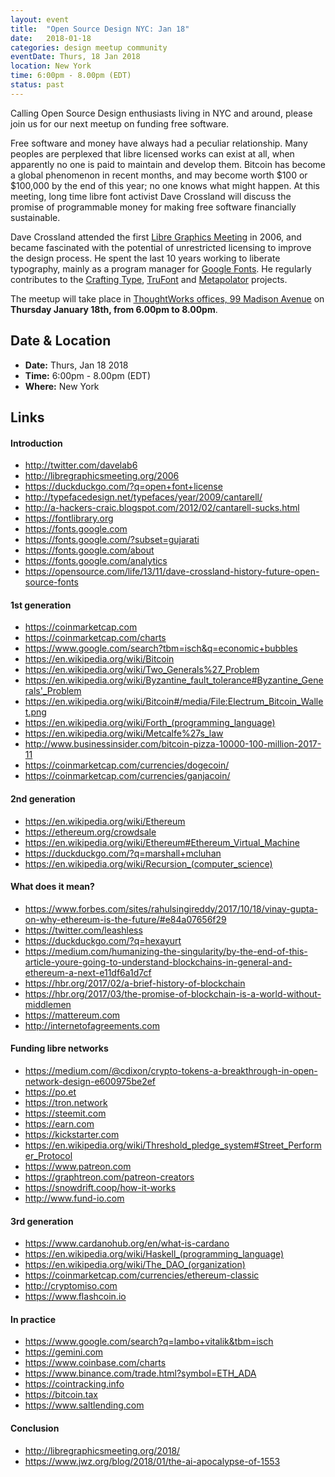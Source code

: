 ```yaml
---
layout: event
title:  "Open Source Design NYC: Jan 18"
date:   2018-01-18
categories: design meetup community
eventDate: Thurs, 18 Jan 2018
location: New York
time: 6:00pm - 8.00pm (EDT)
status: past
---
```


Calling Open Source Design enthusiasts living in NYC and around, please join us for our next meetup on funding free software.

Free software and money have always had a peculiar relationship.
Many peoples are perplexed that libre licensed works can exist at all, when apparently no one is paid to maintain and develop them.
Bitcoin has become a global phenomenon in recent months, and may become worth $100 or $100,000 by the end of this year;
no one knows what might happen.
At this meeting, long time libre font activist Dave Crossland will discuss the promise of programmable money for making free software financially sustainable.

Dave Crossland attended the first [Libre Graphics Meeting](https://libregraphicsmeeting.org) in 2006, and became fascinated with the potential of unrestricted licensing to improve the design process.
He spent the last 10 years working to liberate typography, mainly as a program manager for [Google Fonts](https://fonts.google.com).
He regularly contributes to the [Crafting Type](https://craftingtype.com), [TruFont](https://trufont.github.io) and [Metapolator](https://metapolator.com) projects. 

The meetup will take place in [ThoughtWorks offices, 99 Madison Avenue](https://www.google.com/maps/place/ThoughtWorks,+Inc./@40.7446828,-73.9870632,17z/data=!4m5!3m4!1s0x89c259a7c4fab243:0x7a7b1b141a048edf!8m2!3d40.7446828!4d-73.9848745) on **Thursday January 18th, from 6.00pm to 8.00pm**.

## Date & Location

- **Date:** Thurs, Jan 18 2018
- **Time:** 6:00pm - 8.00pm (EDT)
- **Where:** New York

## Links

#### Introduction

* <http://twitter.com/davelab6>
* <http://libregraphicsmeeting.org/2006>
* <https://duckduckgo.com/?q=open+font+license>
* <http://typefacedesign.net/typefaces/year/2009/cantarell/>
* <http://a-hackers-craic.blogspot.com/2012/02/cantarell-sucks.html>
* <https://fontlibrary.org>
* <https://fonts.google.com>
* <https://fonts.google.com/?subset=gujarati>
* <https://fonts.google.com/about>
* <https://fonts.google.com/analytics>
* <https://opensource.com/life/13/11/dave-crossland-history-future-open-source-fonts>

#### 1st generation

* <https://coinmarketcap.com>
* <https://coinmarketcap.com/charts>
* <https://www.google.com/search?tbm=isch&q=economic+bubbles> 
* <https://en.wikipedia.org/wiki/Bitcoin>
* <https://en.wikipedia.org/wiki/Two_Generals%27_Problem>
* <https://en.wikipedia.org/wiki/Byzantine_fault_tolerance#Byzantine_Generals'_Problem>
* <https://en.wikipedia.org/wiki/Bitcoin#/media/File:Electrum_Bitcoin_Wallet.png>
* <https://en.wikipedia.org/wiki/Forth_(programming_language)>
* <https://en.wikipedia.org/wiki/Metcalfe%27s_law>
* <http://www.businessinsider.com/bitcoin-pizza-10000-100-million-2017-11>
* <https://coinmarketcap.com/currencies/dogecoin/>
* <https://coinmarketcap.com/currencies/ganjacoin/>

#### 2nd generation

* <https://en.wikipedia.org/wiki/Ethereum>
* <https://ethereum.org/crowdsale>
* <https://en.wikipedia.org/wiki/Ethereum#Ethereum_Virtual_Machine>
* <https://duckduckgo.com/?q=marshall+mcluhan>
* <https://en.wikipedia.org/wiki/Recursion_(computer_science)>

#### What does it mean?

* <https://www.forbes.com/sites/rahulsingireddy/2017/10/18/vinay-gupta-on-why-ethereum-is-the-future/#e84a07656f29>
* <https://twitter.com/leashless>
* <https://duckduckgo.com/?q=hexayurt>
* <https://medium.com/humanizing-the-singularity/by-the-end-of-this-article-youre-going-to-understand-blockchains-in-general-and-ethereum-a-next-e11df6a1d7cf>
* <https://hbr.org/2017/02/a-brief-history-of-blockchain>
* <https://hbr.org/2017/03/the-promise-of-blockchain-is-a-world-without-middlemen>
* <https://mattereum.com>
* <http://internetofagreements.com>

#### Funding libre networks

* <https://medium.com/@cdixon/crypto-tokens-a-breakthrough-in-open-network-design-e600975be2ef>
* <https://po.et>
* <https://tron.network>
* <https://steemit.com>
* <https://earn.com>
* <https://kickstarter.com>
* <https://en.wikipedia.org/wiki/Threshold_pledge_system#Street_Performer_Protocol>
* <https://www.patreon.com>
* <https://graphtreon.com/patreon-creators>
* <https://snowdrift.coop/how-it-works>
* <http://www.fund-io.com>

#### 3rd generation

* <https://www.cardanohub.org/en/what-is-cardano>
* <https://en.wikipedia.org/wiki/Haskell_(programming_language)>
* <https://en.wikipedia.org/wiki/The_DAO_(organization)>
* <https://coinmarketcap.com/currencies/ethereum-classic>
* <http://cryptomiso.com>
* <https://www.flashcoin.io>

#### In practice

* <https://www.google.com/search?q=lambo+vitalik&tbm=isch>
* <https://gemini.com>
* <https://www.coinbase.com/charts>
* <https://www.binance.com/trade.html?symbol=ETH_ADA>
* <https://cointracking.info>
* <https://bitcoin.tax>
* <https://www.saltlending.com>

#### Conclusion

* <http://libregraphicsmeeting.org/2018/>
* <https://www.jwz.org/blog/2018/01/the-ai-apocalypse-of-1553>
